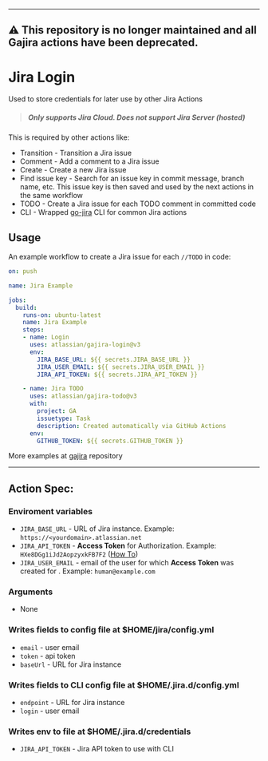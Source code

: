 ---------
⚠️ This repository is no longer maintained and all Gajira actions have been deprecated.
---------

# Jira Login

Used to store credentials for later use by other Jira Actions

> ##### Only supports Jira Cloud. Does not support Jira Server (hosted)

This is required by other actions like:
- Transition - Transition a Jira issue
- Comment - Add a comment to a Jira issue
- Create - Create a new Jira issue
- Find issue key - Search for an issue key in commit message, branch name, etc. This issue key is then saved and used by the next actions in the same workflow
- TODO - Create a Jira issue for each TODO comment in committed code
- CLI - Wrapped [go-jira](https://github.com/Netflix-Skunkworks/go-jira) CLI for common Jira actions

## Usage
An example workflow to create a Jira issue for each `//TODO` in code:

```yaml
on: push

name: Jira Example

jobs:
  build:
    runs-on: ubuntu-latest
    name: Jira Example
    steps:
    - name: Login
      uses: atlassian/gajira-login@v3
      env:
        JIRA_BASE_URL: ${{ secrets.JIRA_BASE_URL }}
        JIRA_USER_EMAIL: ${{ secrets.JIRA_USER_EMAIL }}
        JIRA_API_TOKEN: ${{ secrets.JIRA_API_TOKEN }}

    - name: Jira TODO
      uses: atlassian/gajira-todo@v3
      with:
        project: GA
        issuetype: Task
        description: Created automatically via GitHub Actions
      env:
        GITHUB_TOKEN: ${{ secrets.GITHUB_TOKEN }}
```

More examples at [gajira](https://github.com/atlassian/gajira) repository

----
## Action Spec:

### Enviroment variables
- `JIRA_BASE_URL` - URL of Jira instance. Example: `https://<yourdomain>.atlassian.net`
- `JIRA_API_TOKEN` - **Access Token** for Authorization. Example: `HXe8DGg1iJd2AopzyxkFB7F2` ([How To](https://confluence.atlassian.com/cloud/api-tokens-938839638.html))
- `JIRA_USER_EMAIL` - email of the user for which **Access Token** was created for . Example: `human@example.com`

### Arguments
- None

### Writes fields to config file at $HOME/jira/config.yml
- `email` - user email
- `token` - api token
- `baseUrl` - URL for Jira instance

### Writes fields to CLI config file at $HOME/.jira.d/config.yml
- `endpoint` - URL for Jira instance
- `login` - user email

### Writes env to file at $HOME/.jira.d/credentials
- `JIRA_API_TOKEN` - Jira API token to use with CLI
